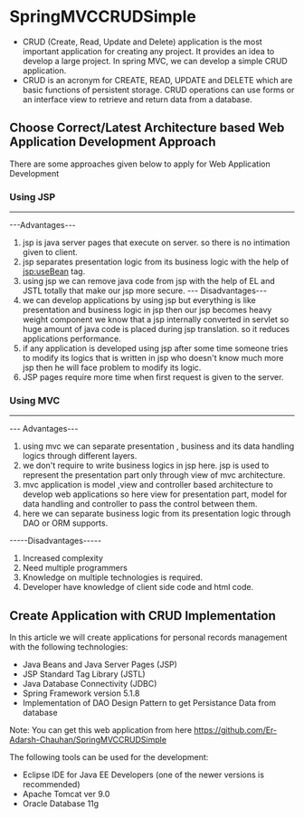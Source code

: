 # SpringMVCCRUDSimple
* CRUD (Create, Read, Update and Delete) application is the most important application for creating any project. It provides an idea to     develop a large project. In spring MVC, we can develop a simple CRUD application.
* CRUD is an acronym for CREATE, READ, UPDATE and DELETE which are basic functions of persistent storage. CRUD operations can use forms or   an interface view to retrieve and return data from a database.

## Choose Correct/Latest Architecture based Web Application Development Approach
There are some approaches given below to apply for Web Application Development

### Using JSP
---------
---Advantages---
1. jsp is java server pages that execute on server. so there is no intimation given to client.
2. jsp separates  presentation logic from its business logic with the help of <jsp:useBean> tag.
3. using jsp we can remove java code from jsp with the help of EL and JSTL totally that make our jsp more secure.
--- Disadvantages---
1. we can develop applications by using jsp but everything is like presentation and business logic in jsp then our 
   jsp becomes heavy weight component we know that a jsp internally converted in servlet so huge amount of java code 
   is placed during jsp translation. so it reduces applications performance.
2. if any application is developed using jsp after some time someone tries to modify its logics that is written in jsp
   who doesn't know much more jsp then he will face problem to modify its logic.
3. JSP pages require more time when  first request is given to the server.

### Using MVC 
---------
--- Advantages---
1. using mvc we can separate presentation , business and its data handling logics through different layers.
2. we don't require to write business logics in jsp here. jsp is used to represent the presentation part only through 
   view of mvc architecture.
3. mvc application is model ,view and controller based architecture to develop web applications so here view for presentation
   part, model for data handling and controller to pass the control between them. 
4. here we can separate business logic from its presentation logic through DAO or ORM supports.  
	
-----Disadvantages-----
1. Increased complexity
2. Need multiple programmers
3. Knowledge on multiple technologies is required.
4. Developer have knowledge of client side code and html code.

## Create Application with CRUD Implementation
In this article we will create applications for personal records management with the following technologies:
* Java Beans and Java Server Pages (JSP)
* JSP Standard Tag Library (JSTL)
* Java Database Connectivity (JDBC)
* Spring Framework version 5.1.8
* Implementation of DAO Design Pattern to get Persistance Data from database 

Note: You can get this web application from here https://github.com/Er-Adarsh-Chauhan/SpringMVCCRUDSimple

The following tools can be used for the development:
* Eclipse IDE for Java EE Developers (one of the newer versions is recommended)
* Apache Tomcat ver 9.0
* Oracle Database 11g

